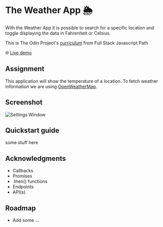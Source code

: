 # The Weather App 🌦️ 
With the Weather App it is possible to search for a specific location and toggle displaying the data in Fahrenheit or Celsius.

This is The Odin Project's [curriculum](https://www.theodinproject.com/paths/full-stack-javascript/courses/javascript/lessons/weather-app) from Full Stack Javascript Path

:globe_with_meridians: [Live demo](https://htmlpreview.github.io/?https://github.com/Jess2D/theodinproject-weather-app/tree/master/dist/index.html)

## Assignment
This application will show the temperature of a location. To fetch weather information we are using [OpenWeatherMap](https://openweathermap.org/current). 

## Screenshot
![Settings Window](https://github.com/Jess2D/resto)

## Quickstart guide
some stuff here 

## Acknowledgments
- Callbacks
- Promises
- .then() functions
- Endpoints
- API(s)

## Roadmap 
- Add some ...